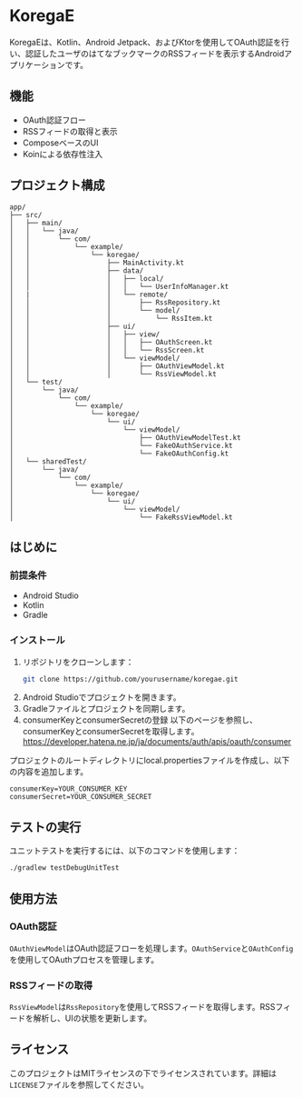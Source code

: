 # KoregaE

KoregaEは、Kotlin、Android Jetpack、およびKtorを使用してOAuth認証を行い、認証したユーザのはてなブックマークのRSSフィードを表示するAndroidアプリケーションです。

## 機能

- OAuth認証フロー
- RSSフィードの取得と表示
- ComposeベースのUI
- Koinによる依存性注入

## プロジェクト構成

```
app/
├── src/
│   ├── main/
│   │   └── java/
│   │       └── com/
│   │           └── example/
│   │               └── koregae/
│   │                   ├── MainActivity.kt
│   │                   ├── data/
│   │                   │   ├── local/
│   │                   │   │   └── UserInfoManager.kt
│   |                   │   └── remote/
│   │                   │       ├── RssRepository.kt
│   │                   │       └── model/
│   │                   │           └── RssItem.kt
│   │                   ├── ui/
│   │                   │   ├── view/
│   │                   │   │   ├── OAuthScreen.kt
│   │                   │   │   └── RssScreen.kt
│   │                   │   └── viewModel/
│   │                   │       ├── OAuthViewModel.kt
│   │                   │       └── RssViewModel.kt
│   └── test/
│       └── java/
│           └── com/
│               └── example/
│                   └── koregae/
│                       └── ui/
│                           └── viewModel/
│                               ├── OAuthViewModelTest.kt
│                               └── FakeOAuthService.kt
│                               └── FakeOAuthConfig.kt
│   └── sharedTest/
│       └── java/
│           └── com/
│               └── example/
│                   └── koregae/
│                       └── ui/
│                           └── viewModel/
│                               └── FakeRssViewModel.kt
```

## はじめに

### 前提条件

- Android Studio
- Kotlin
- Gradle

### インストール

1. リポジトリをクローンします：
    ```sh
    git clone https://github.com/yourusername/koregae.git
    ```
2. Android Studioでプロジェクトを開きます。
3. Gradleファイルとプロジェクトを同期します。
4. consumerKeyとconsumerSecretの登録
以下のページを参照し、consumerKeyとconsumerSecretを取得します。
https://developer.hatena.ne.jp/ja/documents/auth/apis/oauth/consumer

プロジェクトのルートディレクトリにlocal.propertiesファイルを作成し、以下の内容を追加します。
```
consumerKey=YOUR_CONSUMER_KEY
consumerSecret=YOUR_CONSUMER_SECRET
```

## テストの実行

ユニットテストを実行するには、以下のコマンドを使用します：

```sh
./gradlew testDebugUnitTest
```

## 使用方法

### OAuth認証

`OAuthViewModel`はOAuth認証フローを処理します。`OAuthService`と`OAuthConfig`を使用してOAuthプロセスを管理します。

### RSSフィードの取得

`RssViewModel`は`RssRepository`を使用してRSSフィードを取得します。RSSフィードを解析し、UIの状態を更新します。

## ライセンス

このプロジェクトはMITライセンスの下でライセンスされています。詳細は`LICENSE`ファイルを参照してください。
